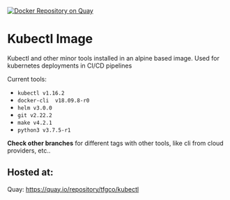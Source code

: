 [![Docker Repository on Quay](https://quay.io/repository/tfgco/kubectl/status "Docker Repository on Quay")](https://quay.io/repository/tfgco/kubectl)

# Kubectl Image

Kubectl and other minor tools installed in an alpine based image. Used for kubernetes deployments in CI/CD pipelines

Current tools:

- `kubectl v1.16.2`
- `docker-cli  v18.09.8-r0`
- `helm v3.0.0`
- `git v2.22.2`
- `make v4.2.1`
- `python3 v3.7.5-r1`

**Check other branches** for different tags with other tools, like cli from cloud providers, etc..

## Hosted at:

Quay: https://quay.io/repository/tfgco/kubectl
